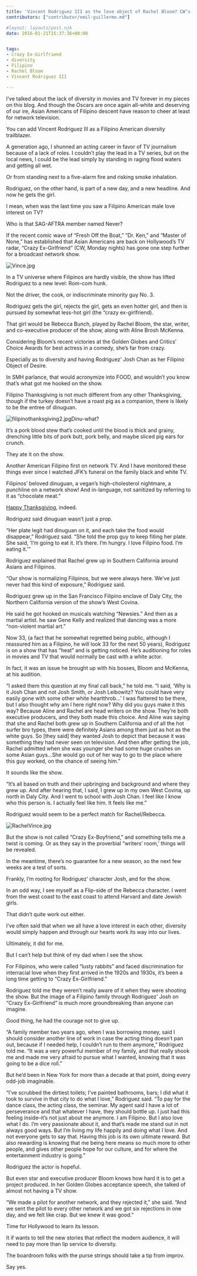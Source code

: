 ```yaml
---
title: 'Vincent Rodriguez III as the love object of Rachel Bloom? CW’s “Crazy Ex-Girlfriend” is my kind of show'
contributors: ["contributor/emil-guillermo.md"]

#layout: layouts/post.njk
date: 2016-01-21T15:37:36+00:00


tags:
- Crazy Ex-Girlfriend
- diversity
- Filipino
- Rachel Bloom
- Vincent Rodriguez III

---
```


I’ve talked about the lack of diversity in movies and TV forever in my pieces on
this blog. And though the Oscars are once again all-white and deserving of our
ire, Asian Americans of Filipino descent have reason to cheer at least for
network television.

You can add Vincent Rodriguez III as a Filipino American diversity trailblazer.

A generation ago, I shunned an acting career in favor of TV journalism because
of a lack of roles. I couldn’t play the lead in a TV series, but on the local
news, I could be the lead simply by standing in raging flood waters and getting
all wet.

Or from standing next to a five-alarm fire and risking smoke inhalation.

Rodriguez, on the other hand, is part of a new day, and a new headline. And now
he gets the girl.

I mean, when was the last time you saw a Filipino American male love interest on
TV?

Who is that SAG-AFTRA member named Never?

If the recent comic wave of “Fresh Off the Boat,” “Dr. Ken,” and “Master of
None,” has established that Asian Americans are back on Hollywood’s TV radar,
“Crazy Ex-Girlfriend” (CW, Monday nights) has gone one step further for a
broadcast network show.

![Vince.jpg](/uploads/Vince.jpg)

In a TV universe where Filipinos are hardly visible, the show has lifted
Rodriguez to a new level: Rom-com hunk.

Not the driver, the cook, or indiscriminate minority guy No. 3.

Rodriguez gets the girl, rejects the girl, gets an even hotter girl, and then is
pursued by somewhat less-hot girl (the “crazy ex-girlfriend).

That girl would be Rebecca Bunch, played by Rachel Bloom, the star, writer, and
co-executive producer of the show, along with Aline Brosh McKenna.

Considering Bloom’s recent victories at the Golden Globes and Critics’ Choice
Awards for best actress in a comedy, she’s far from crazy.

Especially as to diversity and having Rodriguez’ Josh Chan as her Filipino
Object of Desire.

In SMH parlance, that would acronymize into FOOD, and wouldn’t you know that’s
what got me hooked on the show.

Filipino Thanksgiving is not much different from any other Thanksgiving, though
if the turkey doesn’t have a roast pig as a companion, there is likely to be the
entree of dinuguan.

![filipinothanksgiving2.jpg](/uploads/filipinothanksgiving2.jpg)Dinu-what?

It’s a pork blood stew that’s cooked until the blood is thick and grainy,
drenching little bits of pork butt, pork belly, and maybe sliced pig ears for
crunch.

They ate it on the show.

Another American Filipino first on network TV. And I have monitored these things
ever since I watched JFK’s funeral on the family black and white TV.

Filipinos’ beloved dinuguan, a vegan’s high-cholesterol nightmare, a punchline
on a network show! And in-language, not sanitized  by referring to it as
“chocolate meat.”

[Happy
Thanksgiving](https://www.cwtv.com/shows/crazy-ex-girlfriend/my-first-thanksgiving-with-josh/?play=b9e6091b-84f9-4b56-9656-058268f72a0c),
indeed.

Rodriguez said dinuguan wasn’t just a prop.

“Her plate legit had dinuguan on it, and each take the food would disappear,”
Rodriguez said. “She told the prop guy to keep filling her plate. She said, ‘I’m
going to eat it. It’s there. I’m hungry. I love Filipino food. I’m eating it.'”

Rodriguez explained that Rachel grew up in Southern California around Asians and
Filipinos.

“Our show is normalizing Filipinos, but we were always here. We’ve just never
had this kind of exposure,” Rodriguez said.

Rodriguez grew up in the San Francisco Filipino enclave of Daly City, the
Northern California version of the show’s West Covina.

He said he got hooked on musicals watching “Newsies.” And then as a martial
artist. he saw Gene Kelly and realized that dancing was a more “non-violent
martial art.”

Now 33, (a fact that he somewhat regretted being public, although I reassured
him as a Filipino, he will look 33 for the next 50 years), Rodriguez is on a
show that has “heat” and is getting noticed. He’s auditioning for roles in
movies and TV that would normally be cast with a white actor.

In fact, it was an issue he brought up with his bosses, Bloom and McKenna, at
his audition.

“I asked them this question at my final call back,” he told me. “I said, ‘Why is
it Josh Chan and not Josh Smith, or Josh Leibowitz? You could have very easily
gone with some other white heartthrob…’ I was flattered to be there, but I also
thought why am I here right now? Why did you guys make it this way? Because
Aline and Rachel are head writers on the show. They’re both executive producers,
and they both made this choice. And Aline was saying that she and Rachel both
grew up in Southern California and of all the hot surfer bro types, there were
definitely Asians among them just as hot as the white guys. So \[they said\]
they wanted Josh to depict that because it was something they had never seen on
television. And then after getting the job, Rachel admitted when she was younger
she had some huge crushes on some Asian guys…She would go out of her way to
go to the place where this guy worked, on the chance of seeing him.”

It sounds like the show.

“It’s all based on truth and their upbringing and background and where they grew
up. And after hearing that, I said, I grew up in my own West Covina, up north in
Daly City. And I went to school with Josh Chan. I feel like I know who this
person is. I actually feel like him. It feels like me.”

Rodriguez would seem to be a perfect match for Rachel/Rebecca.

![RachelVince.jpg](/uploads/RachelVince.jpg)

But the show is not called “Crazy Ex-Boyfriend,” and something tells me a twist
is coming. Or as they say in the proverbial “writers’ room,’ things will be
revealed.

In the meantime, there’s no guarantee for a new season, so the next few weeks
are a test of sorts.

Frankly, I’m rooting for Rodriguez’ character Josh, and for the show.

In an odd way, I see myself as a Flip-side of the Rebecca character. I went from
the west coast to the east coast to attend Harvard and date Jewish girls.

That didn’t quite work out either.

I’ve often said that when we all have a love interest in each other, diversity
would simply happen and through our hearts work its way into our lives.

Ultimately, it did for me.

But I can’t help but think of my dad when I see the show.

For Filipinos, who were called “lusty rabbits” and faced discrimination for
interracial love when they first arrived in the 1920s and 1930s, it’s been a
long time getting to “Crazy Ex-Girlfriend.”

Rodriguez told me they weren’t really aware of it when they were shooting the
show. But the image of a Filipino family through Rodriguez’ Josh on “Crazy
Ex-Girlfriend” is much more groundbreaking than anyone can imagine.

Good thing, he had the courage not to give up.

“A family member two years ago, when I was borrowing money, said I should
consider another line of work in case the acting thing doesn’t pan out, because
if I needed help, I couldn’t run to them anymore,” Rodriguez told me. “It was a
very powerful member of my family, and that really shook me and made me very
afraid to pursue what I wanted, knowing that it was going to be a dice roll.”

But he’d been in New York for more than a decade at that point, doing every
odd-job imaginable.

“I’ve scrubbed the dirtiest toilets; I’ve painted bathrooms, bars; I did what it
took to survive in that city to do what I love,” Rodriguez said. “To pay for the
dance class, the acting class, the seminar. My agent said I have a lot of
perseverance and that whatever I have, they should bottle up. I just had this
feeling inside–it’s not just about me anymore. I am Filipino. But I also love
what I do. I’m very passionate about it, and that’s made me stand out in not
always good ways. But I’m living my life happily and doing what I love. And not
everyone gets to say that. Having this job is its own ultimate reward. But also
rewarding is knowing that me being here means so much more to other people, and
gives other people hope for our culture, and for where the entertainment
industry is going.”

Rodriguez the actor is hopeful.

But even star and executive producer Bloom knows how hard it is to get a project
produced. In her Golden Globes acceptance speech, she talked of almost not
having a TV show.

“We made a pilot for another network, and they rejected it,” she said. “And we
sent the pilot to every other network and we got six rejections in one day, and
we felt like crap. But we knew it was good.”

Time for Hollywood to learn its lesson.

It if wants to tell the new stories that reflect the modern audience, it will
need to pay more than lip service to diversity.

The boardroom folks with the purse strings should take a tip from improv.

Say yes.
